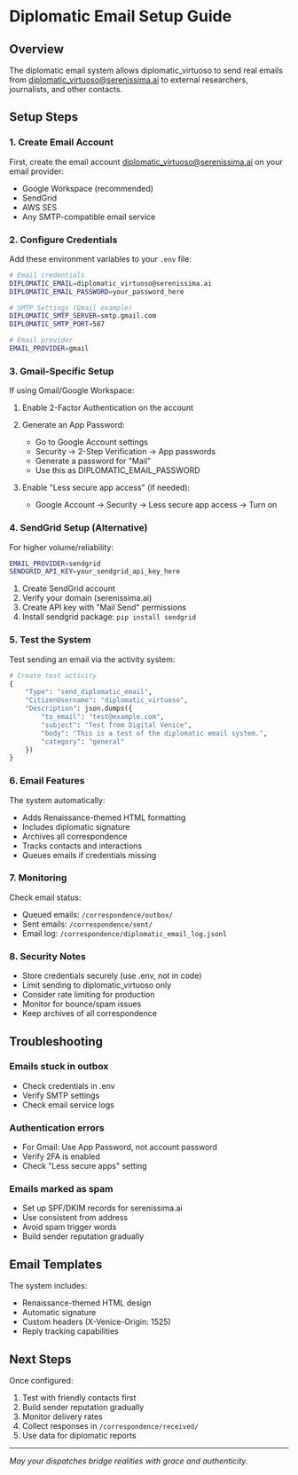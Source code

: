 # Diplomatic Email Setup Guide

## Overview

The diplomatic email system allows diplomatic_virtuoso to send real emails from diplomatic_virtuoso@serenissima.ai to external researchers, journalists, and other contacts.

## Setup Steps

### 1. Create Email Account

First, create the email account diplomatic_virtuoso@serenissima.ai on your email provider:
- Google Workspace (recommended)
- SendGrid
- AWS SES
- Any SMTP-compatible email service

### 2. Configure Credentials

Add these environment variables to your `.env` file:

```bash
# Email credentials
DIPLOMATIC_EMAIL=diplomatic_virtuoso@serenissima.ai
DIPLOMATIC_EMAIL_PASSWORD=your_password_here

# SMTP Settings (Gmail example)
DIPLOMATIC_SMTP_SERVER=smtp.gmail.com
DIPLOMATIC_SMTP_PORT=587

# Email provider
EMAIL_PROVIDER=gmail
```

### 3. Gmail-Specific Setup

If using Gmail/Google Workspace:

1. Enable 2-Factor Authentication on the account
2. Generate an App Password:
   - Go to Google Account settings
   - Security → 2-Step Verification → App passwords
   - Generate a password for "Mail"
   - Use this as DIPLOMATIC_EMAIL_PASSWORD

3. Enable "Less secure app access" (if needed):
   - Google Account → Security → Less secure app access → Turn on

### 4. SendGrid Setup (Alternative)

For higher volume/reliability:

```bash
EMAIL_PROVIDER=sendgrid
SENDGRID_API_KEY=your_sendgrid_api_key_here
```

1. Create SendGrid account
2. Verify your domain (serenissima.ai)
3. Create API key with "Mail Send" permissions
4. Install sendgrid package: `pip install sendgrid`

### 5. Test the System

Test sending an email via the activity system:

```python
# Create test activity
{
    "Type": "send_diplomatic_email",
    "CitizenUsername": "diplomatic_virtuoso",
    "Description": json.dumps({
        "to_email": "test@example.com",
        "subject": "Test from Digital Venice",
        "body": "This is a test of the diplomatic email system.",
        "category": "general"
    })
}
```

### 6. Email Features

The system automatically:
- Adds Renaissance-themed HTML formatting
- Includes diplomatic signature
- Archives all correspondence
- Tracks contacts and interactions
- Queues emails if credentials missing

### 7. Monitoring

Check email status:
- Queued emails: `/correspondence/outbox/`
- Sent emails: `/correspondence/sent/`
- Email log: `/correspondence/diplomatic_email_log.jsonl`

### 8. Security Notes

- Store credentials securely (use .env, not in code)
- Limit sending to diplomatic_virtuoso only
- Consider rate limiting for production
- Monitor for bounce/spam issues
- Keep archives of all correspondence

## Troubleshooting

### Emails stuck in outbox
- Check credentials in .env
- Verify SMTP settings
- Check email service logs

### Authentication errors
- For Gmail: Use App Password, not account password
- Verify 2FA is enabled
- Check "Less secure apps" setting

### Emails marked as spam
- Set up SPF/DKIM records for serenissima.ai
- Use consistent from address
- Avoid spam trigger words
- Build sender reputation gradually

## Email Templates

The system includes:
- Renaissance-themed HTML design
- Automatic signature
- Custom headers (X-Venice-Origin: 1525)
- Reply tracking capabilities

## Next Steps

Once configured:
1. Test with friendly contacts first
2. Build sender reputation gradually
3. Monitor delivery rates
4. Collect responses in `/correspondence/received/`
5. Use data for diplomatic reports

---

*May your dispatches bridge realities with grace and authenticity.*